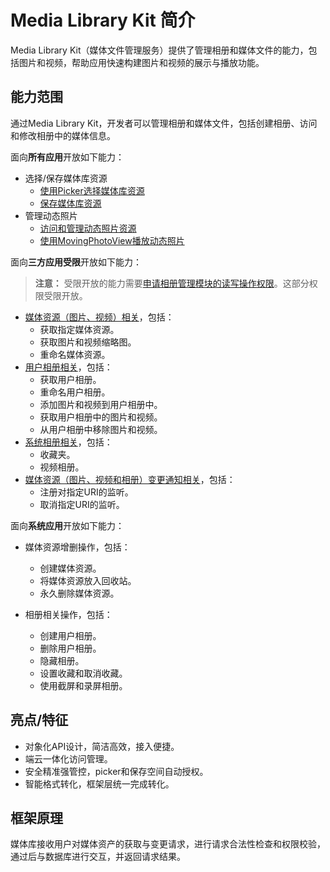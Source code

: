 # Media Library Kit 简介
<!--Kit: Media Library Kit-->
<!--Subsystem: Multimedia-->
<!--Owner: @yixiaoff-->
<!--SE: @liweilu1-->
<!--TSE: @xchaosioda-->

Media Library Kit（媒体文件管理服务）提供了管理相册和媒体文件的能力，包括图片和视频，帮助应用快速构建图片和视频的展示与播放功能。

## 能力范围

通过Media Library Kit，开发者可以管理相册和媒体文件，包括创建相册、访问和修改相册中的媒体信息。

面向**所有应用**开放如下能力：

- 选择/保存媒体库资源
  - [使用Picker选择媒体库资源](photoAccessHelper-photoviewpicker.md)
  - [保存媒体库资源](photoAccessHelper-savebutton.md)
- 管理动态照片
  - [访问和管理动态照片资源](photoAccessHelper-movingphoto.md)
  - [使用MovingPhotoView播放动态照片](movingphotoview-guidelines.md)
<!--RP2--><!--RP2End-->

面向**三方应用受限**开放如下能力：

> **注意：**
> 受限开放的能力需要[申请相册管理模块的读写操作权限](photoAccessHelper-preparation.md#申请相册管理模块功能相关权限)。<!--RP1-->这部分权限受限开放。<!--RP1End-->

- [媒体资源（图片、视频）相关](photoAccessHelper-resource-guidelines.md)，包括：
  - 获取指定媒体资源。
  - 获取图片和视频缩略图。
  - 重命名媒体资源。
- [用户相册相关](photoAccessHelper-userAlbum-guidelines.md)，包括：
  - 获取用户相册。
  - 重命名用户相册。
  - 添加图片和视频到用户相册中。
  - 获取用户相册中的图片和视频。
  - 从用户相册中移除图片和视频。
- [系统相册相关](photoAccessHelper-systemAlbum-guidelines.md)，包括：
  - 收藏夹。
  - 视频相册。
- [媒体资源（图片、视频和相册）变更通知相关](photoAccessHelper-notify-guidelines.md)，包括：
  - 注册对指定URI的监听。
  - 取消指定URI的监听。

<!--Del-->
面向**系统应用**开放如下能力：

- 媒体资源增删操作，包括：
  - 创建媒体资源。
  - 将媒体资源放入回收站。
  - 永久删除媒体资源。

- 相册相关操作，包括：
  - 创建用户相册。
  - 删除用户相册。
  - 隐藏相册。
  - 设置收藏和取消收藏。
  - 使用截屏和录屏相册。
<!--DelEnd-->

## 亮点/特征

- 对象化API设计，简洁高效，接入便捷。
- 端云一体化访问管理。
- 安全精准强管控，picker和保存空间自动授权。
- 智能格式转化，框架层统一完成转化。

## 框架原理

媒体库接收用户对媒体资产的获取与变更请求，进行请求合法性检查和权限校验，通过后与数据库进行交互，并返回请求结果。
